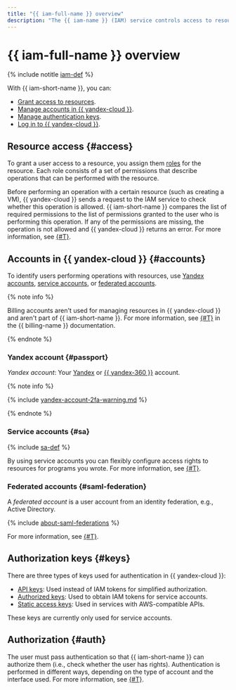 ```yaml
---
title: "{{ iam-full-name }} overview"
description: "The {{ iam-name }} (IAM) service controls access to resources and enables you to configure access rights. You determine who should have rights to a certain resource and what these rights are, while {{ iam-short-name }} grants access according to the assigned rights."
---
```


# {{ iam-full-name }} overview

{% include notitle [iam-def](../../_includes/iam-def.md) %}

With {{ iam-short-name }}, you can:

* [Grant access to resources](#access).
* [Manage accounts in {{ yandex-cloud }}](#accounts).
* [Manage authentication keys](#keys).
* [Log in to {{ yandex-cloud }}](#auth).

## Resource access {#access}

To grant a user access to a resource, you assign them [roles](access-control/roles.md) for the resource. Each role consists of a set of permissions that describe operations that can be performed with the resource.

Before performing an operation with a certain resource (such as creating a VM), {{ yandex-cloud }} sends a request to the IAM service to check whether this operation is allowed. {{ iam-short-name }} compares the list of required permissions to the list of permissions granted to the user who is performing this operation. If any of the permissions are missing, the operation is not allowed and {{ yandex-cloud }} returns an error. For more information, see [{#T}](access-control/index.md).


## Accounts in {{ yandex-cloud }} {#accounts}

To identify users performing operations with resources, use [Yandex accounts](#passport), [service accounts](#sa), or [federated accounts](#saml-federation).


{% note info %}

Billing accounts aren't used for managing resources in {{ yandex-cloud }} and aren't part of {{ iam-short-name }}. For more information, see [{#T}](../../billing/concepts/billing-account.md) in the {{ billing-name }} documentation.

{% endnote %}


### Yandex account {#passport}

_Yandex account_: Your [Yandex](https://yandex.ru/support/passport/index.html) or [{{ yandex-360 }}](https://360.yandex.ru/) account.

{% note info %}

{% include [yandex-account-2fa-warning.md](../../_includes/iam/yandex-account-2fa-warning.md) %}

{% endnote %}

### Service accounts {#sa}

{% include [sa-def](../_includes_service/sa-def.md) %}

By using service accounts you can flexibly configure access rights to resources for programs you wrote. For more information, see [{#T}](users/service-accounts.md).

### Federated accounts {#saml-federation}

A _federated account_ is a user account from an identity federation, e.g., Active Directory.

{% include [about-saml-federations](../../_includes/iam/about-saml-federations.md) %}

For more information, see [{#T}](../../organization/concepts/add-federation.md).

## Authorization keys {#keys}

There are three types of keys used for authentication in {{ yandex-cloud }}:

* [API keys](authorization/api-key.md): Used instead of IAM tokens for simplified authorization.
* [Authorized keys](authorization/key.md): Used to obtain IAM tokens for service accounts.
* [Static access keys](authorization/access-key.md): Used in services with AWS-compatible APIs.

These keys are currently only used for service accounts.

## Authorization {#auth}

The user must pass authentication so that {{ iam-short-name }} can authorize them (i.e., check whether the user has rights). Authentication is performed in different ways, depending on the type of account and the interface used. For more information, see [{#T}](authorization/index.md).
